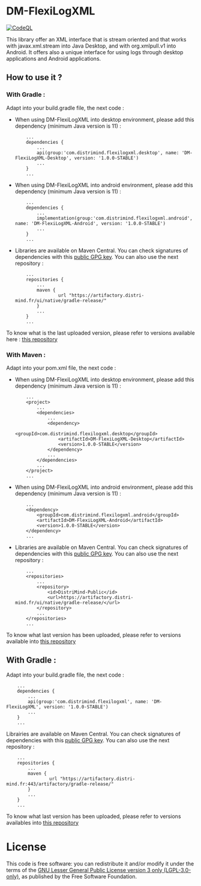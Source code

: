 DM-FlexiLogXML
================
[![CodeQL](https://github.com/JasonMahdjoub/DM-FlexiLogXML/actions/workflows/codeql-analysis.yml/badge.svg)](https://github.com/JasonMahdjoub/DM-FlexiLogXML/actions/workflows/codeql-analysis.yml)

This library offer an XML interface that is stream oriented and that works with javax.xml.stream into Java Desktop, and with org.xmlpull.v1 into Android.
It offers also a unique interface for using logs through desktop applications and Android applications.

How to use it ?
---------------
### With Gradle :

Adapt into your build.gradle file, the next code :

 - When using DM-FlexiLogXML into desktop environment, please add this dependency (minimum Java version is 11) :
    ```
	    ...
	    dependencies {
		    ...
		    api(group:'com.distrimind.flexilogxml.desktop', name: 'DM-FlexiLogXML-Desktop', version: '1.0.0-STABLE')
		    ...
	    }
	    ...
    ```

 - When using DM-FlexiLogXML into android environment, please add this dependency (minimum Java version is 11) :

    ```
	    ...
	    dependencies {
		    ...
		    implementation(group:'com.distrimind.flexilogxml.android', name: 'DM-FlexiLogXML-Android', version: '1.0.0-STABLE')
		    ...
	    }
	    ...
    ```

 - Libraries are available on Maven Central. You can check signatures of dependencies with this [public GPG key](key-2023-10-09.pub). You can also use the next repository : 
    ```
        ...
        repositories {
            ...
            maven {
                    url "https://artifactory.distri-mind.fr/ui/native/gradle-release/"
            }
            ...
        }
        ...
    ```

To know what is the last uploaded version, please refer to versions available here : [this repository](https://artifactory.distri-mind.fr/ui/native/DistriMind-Public/com/distrimind/flexilogxml/DM-FlexiLogXML-Core/)
### With Maven :
Adapt into your pom.xml file, the next code :
 - When using DM-FlexiLogXML into desktop environment, please add this dependency (minimum Java version is 11) :
    ```
        ...
        <project>
            ...
            <dependencies>
                ...
                <dependency>
                    <groupId>com.distrimind.flexilogxml.desktop</groupId>
                    <artifactId>DM-FlexiLogXML-Desktop</artifactId>
                    <version>1.0.0-STABLE</version>
                </dependency>
                ...
            </dependencies>
            ...
        </project>
        ...
    ```
   
 - When using DM-FlexiLogXML into android environment, please add this dependency (minimum Java version is 11) :
    ```
        ...
        <dependency>
            <groupId>com.distrimind.flexilogxml.android</groupId>
            <artifactId>DM-FlexiLogXML-Android</artifactId>
            <version>1.0.0-STABLE</version>
        </dependency>
        ...
    ```
   
 - Libraries are available on Maven Central. You can check signatures of dependencies with this [public GPG key](key-2023-10-09.pub). You can also use the next repository : 
    ```
        ...
        <repositories>
            ...
            <repository>
                <id>DistriMind-Public</id>
                <url>https://artifactory.distri-mind.fr/ui/native/gradle-release/</url>
            </repository>
            ...
        </repositories>
        ...		
    ```
To know what last version has been uploaded, please refer to versions available into [this repository](https://artifactory.distri-mind.fr/ui/native/DistriMind-Public/com/distrimind/flexilogxml/DM-FlexiLogXML-Core/)




## With Gradle :

Adapt into your build.gradle file, the next code :
```
	...
	dependencies {
		...
		api(group:'com.distrimind.flexilogxml', name: 'DM-FlexiLogXML', version: '1.0.0-STABLE')
		...
	}
	...
```
Librairies are available on Maven Central. You can check signatures of dependencies with this [public GPG key](key-2023-10-09.pub). You can also use the next repository : 
```
	...
	repositories {
		...
		maven {
	       		url "https://artifactory.distri-mind.fr:443/artifactory/gradle-release/"
	   	}
		...
	}
	...
```

To know what last version has been uploaded, please refer to versions availables into [this repository](https://artifactory.distri-mind.fr/artifactory/DistriMind-Public/com/distrimind/util/Utils/)

# License

This code is free software: you can redistribute it and/or modify it under the terms of the [GNU Lesser General Public License version 3 only (LGPL-3.0-only)](https://git.distri-mind.fr/DM-FlexiLogXML/~files/main/COPYING), as published by the Free Software Foundation.

